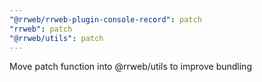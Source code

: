 ```yaml
---
"@rrweb/rrweb-plugin-console-record": patch
"rrweb": patch
"@rrweb/utils": patch
---
```


Move patch function into @rrweb/utils to improve bundling
